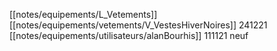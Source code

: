 [[notes/equipements/L_Vetements]] [[notes/equipements/vetements/V_VestesHiverNoires]] 241221 [[notes/equipements/utilisateurs/alanBourhis]]
111121 neuf